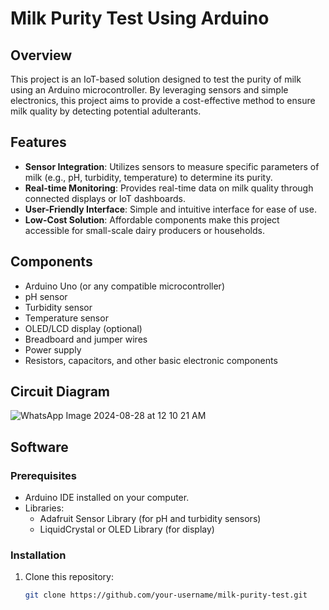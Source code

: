 # Milk Purity Test Using Arduino

## Overview

This project is an IoT-based solution designed to test the purity of milk using an Arduino microcontroller. By leveraging sensors and simple electronics, this project aims to provide a cost-effective method to ensure milk quality by detecting potential adulterants.

## Features

- **Sensor Integration**: Utilizes sensors to measure specific parameters of milk (e.g., pH, turbidity, temperature) to determine its purity.
- **Real-time Monitoring**: Provides real-time data on milk quality through connected displays or IoT dashboards.
- **User-Friendly Interface**: Simple and intuitive interface for ease of use.
- **Low-Cost Solution**: Affordable components make this project accessible for small-scale dairy producers or households.

## Components

- Arduino Uno (or any compatible microcontroller)
- pH sensor
- Turbidity sensor
- Temperature sensor
- OLED/LCD display (optional)
- Breadboard and jumper wires
- Power supply
- Resistors, capacitors, and other basic electronic components

## Circuit Diagram

![WhatsApp Image 2024-08-28 at 12 10 21 AM](https://github.com/user-attachments/assets/eb9c3df3-1942-4725-b783-3e7f35d4078f)

## Software

### Prerequisites

- Arduino IDE installed on your computer.
- Libraries:
  - Adafruit Sensor Library (for pH and turbidity sensors)
  - LiquidCrystal or OLED Library (for display)

### Installation

1. Clone this repository:
   ```bash
   git clone https://github.com/your-username/milk-purity-test.git
